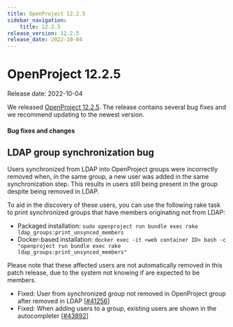 ```yaml
---
title: OpenProject 12.2.5
sidebar_navigation:
    title: 12.2.5
release_version: 12.2.5
release_date: 2022-10-04
---
```


# OpenProject 12.2.5

Release date: 2022-10-04

We released [OpenProject 12.2.5](https://community.openproject.com/versions/1602).
The release contains several bug fixes and we recommend updating to the newest version.

<!--more-->
#### Bug fixes and changes

## LDAP group synchronization bug

Users synchronized from LDAP into OpenProject groups were incorrectly removed when, in the same group, a new user was added in the same synchronization step.
This results in users still being present in the group despite being removed in LDAP.

To aid in the discovery of these users, you can use the following rake task to print synchronized groups that have members originating not from LDAP:

- Packaged installation: `sudo openproject run bundle exec rake ldap_groups:print_unsynced_members`
- Docker-based installation: `docker exec -it <web container ID> bash -c "openproject run bundle exec rake ldap_groups:print_unsynced_members"`

Please note that these affected users are not automatically removed in this patch release, due to the system not knowing if are expected to be members.

- Fixed: User from synchronized group not removed in OpenProject group after removed in LDAP \[[#41256](https://community.openproject.com/wp/41256)\]
- Fixed: When adding users to a group, existing users are shown in the autocompleter \[[#43892](https://community.openproject.com/wp/43892)\]
